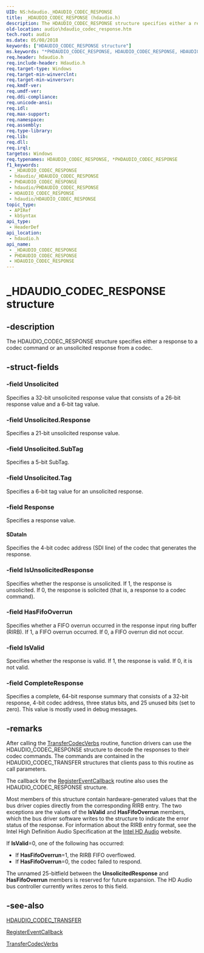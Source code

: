 ```yaml
---
UID: NS:hdaudio._HDAUDIO_CODEC_RESPONSE
title: _HDAUDIO_CODEC_RESPONSE (hdaudio.h)
description: The HDAUDIO_CODEC_RESPONSE structure specifies either a response to a codec command or an unsolicited response from a codec.
old-location: audio\hdaudio_codec_response.htm
tech.root: audio
ms.date: 05/08/2018
keywords: ["HDAUDIO_CODEC_RESPONSE structure"]
ms.keywords: "*PHDAUDIO_CODEC_RESPONSE, HDAUDIO_CODEC_RESPONSE, HDAUDIO_CODEC_RESPONSE structure [Audio Devices], PHDAUDIO_CODEC_RESPONSE, PHDAUDIO_CODEC_RESPONSE structure pointer [Audio Devices], _HDAUDIO_CODEC_RESPONSE, aud-prop2_2cf51d01-4493-439c-9a5f-30b86d76502b.xml, audio.hdaudio_codec_response, hdaudio/HDAUDIO_CODEC_RESPONSE, hdaudio/PHDAUDIO_CODEC_RESPONSE"
req.header: hdaudio.h
req.include-header: Hdaudio.h
req.target-type: Windows
req.target-min-winverclnt: 
req.target-min-winversvr: 
req.kmdf-ver: 
req.umdf-ver: 
req.ddi-compliance: 
req.unicode-ansi: 
req.idl: 
req.max-support: 
req.namespace: 
req.assembly: 
req.type-library: 
req.lib: 
req.dll: 
req.irql: 
targetos: Windows
req.typenames: HDAUDIO_CODEC_RESPONSE, *PHDAUDIO_CODEC_RESPONSE
f1_keywords:
 - _HDAUDIO_CODEC_RESPONSE
 - hdaudio/_HDAUDIO_CODEC_RESPONSE
 - PHDAUDIO_CODEC_RESPONSE
 - hdaudio/PHDAUDIO_CODEC_RESPONSE
 - HDAUDIO_CODEC_RESPONSE
 - hdaudio/HDAUDIO_CODEC_RESPONSE
topic_type:
 - APIRef
 - kbSyntax
api_type:
 - HeaderDef
api_location:
 - hdaudio.h
api_name:
 - _HDAUDIO_CODEC_RESPONSE
 - PHDAUDIO_CODEC_RESPONSE
 - HDAUDIO_CODEC_RESPONSE
---
```


# _HDAUDIO_CODEC_RESPONSE structure

## -description

The HDAUDIO_CODEC_RESPONSE structure specifies either a response to a codec command or an unsolicited response from a codec.

## -struct-fields

### -field Unsolicited

Specifies a 32-bit unsolicited response value that consists of a 26-bit response value and a 6-bit tag value.

### -field Unsolicited.Response

Specifies a 21-bit unsolicited response value.

### -field Unsolicited.SubTag

Specifies a 5-bit SubTag.

### -field Unsolicited.Tag

Specifies a 6-bit tag value for an unsolicited response.

### -field Response

Specifies a response value.

#### SDataIn

Specifies the 4-bit codec address (SDI line) of the codec that generates the response.

### -field IsUnsolicitedResponse

Specifies whether the response is unsolicited. If 1, the response is unsolicited. If 0, the response is solicited (that is, a response to a codec command).

### -field HasFifoOverrun

Specifies whether a FIFO overrun occurred in the response input ring buffer (RIRB). If 1, a FIFO overrun occurred. If 0, a FIFO overrun did not occur.

### -field IsValid

Specifies whether the response is valid. If 1, the response is valid. If 0, it is not valid.

### -field CompleteResponse

Specifies a complete, 64-bit response summary that consists of a 32-bit response, 4-bit codec address, three status bits, and 25 unused bits (set to zero). This value is mostly used in debug messages.

## -remarks

After calling the <a href="/windows-hardware/drivers/ddi/hdaudio/nc-hdaudio-ptransfer_codec_verbs">TransferCodecVerbs</a> routine, function drivers can use the HDAUDIO_CODEC_RESPONSE structure to decode the responses to their codec commands. The commands are contained in the HDAUDIO_CODEC_TRANSFER structures that clients pass to this routine as call parameters.

The callback for the <a href="/windows-hardware/drivers/ddi/hdaudio/nc-hdaudio-pregister_event_callback">RegisterEventCallback</a> routine also uses the HDAUDIO_CODEC_RESPONSE structure.

Most members of this structure contain hardware-generated values that the bus driver copies directly from the corresponding RIRB entry. The two exceptions are the values of the <b>IsValid</b> and <b>HasFifoOverrun</b> members, which the bus driver software writes to the structure to indicate the error status of the response. For information about the RIRB entry format, see the Intel High Definition Audio Specification at the <a href="https://go.microsoft.com/fwlink/p/?linkid=42508">Intel HD Audio</a> website.

If <b>IsValid</b>=0, one of the following has occurred:

<ul>
<li>
If <b>HasFifoOverrun</b>=1, the RIRB FIFO overflowed.

</li>
<li>
If <b>HasFifoOverrun</b>=0, the codec failed to respond.

</li>
</ul>
The unnamed 25-bitfield between the <b>UnsolicitedResponse</b> and <b>HasFifoOverrun</b> members is reserved for future expansion. The HD Audio bus controller currently writes zeros to this field.

## -see-also

<a href="/windows-hardware/drivers/ddi/hdaudio/ns-hdaudio-_hdaudio_codec_transfer">HDAUDIO_CODEC_TRANSFER</a>



<a href="/windows-hardware/drivers/ddi/hdaudio/nc-hdaudio-pregister_event_callback">RegisterEventCallback</a>



<a href="/windows-hardware/drivers/ddi/hdaudio/nc-hdaudio-ptransfer_codec_verbs">TransferCodecVerbs</a>

